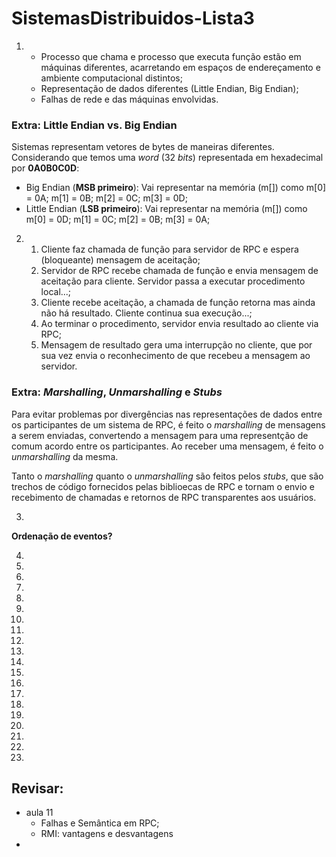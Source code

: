 # SistemasDistribuidos-Lista3

1. 
	* Processo que chama e processo que executa função estão em máquinas diferentes, acarretando em espaços de endereçamento e ambiente computacional distintos;
	* Representação de dados diferentes (Little Endian, Big Endian);
	* Falhas de rede e das máquinas envolvidas.

### Extra: Little Endian vs. Big Endian

Sistemas representam vetores de bytes de maneiras diferentes. Considerando que temos uma *word* (32 *bits*) representada em hexadecimal por **0A0B0C0D**:

* Big Endian (**MSB primeiro**): Vai representar na memória (m[]) como m[0] = 0A; m[1] = 0B; m[2] = 0C; m[3] = 0D;
* Little Endian (**LSB primeiro**): Vai representar na memória (m[]) como m[0] = 0D; m[1] = 0C; m[2] = 0B; m[3] = 0A; 

2. 
	1. Cliente faz chamada de função para servidor de RPC e espera (bloqueante) mensagem de aceitação;
	2. Servidor de RPC recebe chamada de função e envia mensagem de aceitação para cliente. Servidor passa a executar procedimento local...;
	3. Cliente recebe aceitação, a chamada de função retorna mas ainda não há resultado. Cliente continua sua execução...;
	4. Ao terminar o procedimento, servidor envia resultado ao cliente via RPC;
	5. Mensagem de resultado gera uma interrupção no cliente, que por sua vez envia o reconhecimento de que recebeu a mensagem ao servidor.

### Extra: *Marshalling*, *Unmarshalling* e *Stubs*

Para evitar problemas por divergências nas representações de dados entre os participantes de um sistema de RPC, é feito o *marshalling* de mensagens a serem enviadas, convertendo a mensagem para uma representção de comum acordo entre os participantes. Ao receber uma mensagem, é feito o *unmarshalling* da mesma.

Tanto o *marshalling* quanto o *unmarshalling* são feitos pelos *stubs*, que são trechos de código fornecidos pelas biblioecas de RPC e tornam o envio e recebimento de chamadas e retornos de RPC transparentes aos usuários.

3. 

**Ordenação de eventos?**

4. 


5. 


6. 


7. 


8. 


9. 


10. 


11. 


12. 


13. 


14. 


15. 


16. 


17. 


18. 


19. 


20. 


21. 


22. 


23. 



## Revisar:

* aula 11
	* Falhas e Semântica em RPC;
	* RMI: vantagens e desvantagens
* 